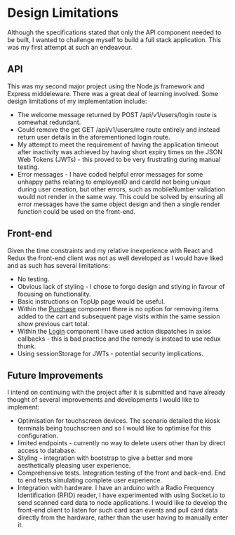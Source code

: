 # Design Limitations

Although the specifications stated that only the API component needed to be built, I wanted to challenge myself to build a full stack
application. This was my first attempt at such an endeavour.

## API
This was my second major project using the Node.js framework and Express middeleware. There was a great deal of learning involved.
Some design limitations of my implementation include:

- The welcome message returned by POST /api/v1/users/login route is somewhat redundant.
- Could remove the get GET /api/v1/users/me route entirely and instead return user details in the aforementioned login route.
- My attempt to meet the requirement of having the application timeout after inactivity was achieved by having short expiry times on the JSON Web Tokens (JWTs) - this proved to be very frustrating during manual testing.
- Error messages - I have coded helpful error messages for some unhappy paths relating to employeeID and cardId not being unique
during user creation, but other errors, such as mobileNumber validation would not render in the same way. This could be solved by ensuring all error messages have the same object design and then a single render function could be used on the front-end.

## Front-end
Given the time constraints and my relative inexperience with React and Redux the front-end client was
not as well developed as I would have liked and as such has several limitations:

- No testing.
- Obvious lack of styling - I chose to forgo design and stlying in favour of focusing on functionality.
- Basic instructions on TopUp page would be useful.
- Within the [Purchase](https://github.com/Max-Stevenson/synoptic-project/blob/master/client/src/components/Purcahse.js) component there is no option for removing items added to the cart and subsequent page visits within the same session show previous cart total.
- Within the [Login](https://github.com/Max-Stevenson/synoptic-project/blob/master/client/src/components/Login.js) component I have used action dispatches in axios callbacks - this is bad practice and the remedy is instead to use redux thunk.
- Using sessionStorage for JWTs - potential security implications.

## Future Improvements
I intend on continuing with the project after it is submitted and have already thought of several improvements and developments I would like to implement:

- Optimisation for touchscreen devices. The scenario detailed the kiosk terminals being touchscreen and so I would like to optimise for this configuration.
- limited endpoints - currently no way to delete users other than by direct access to database.
- Styling - integration with bootstrap to give a better and more aesthetically pleasing user experience.
- Comprehensive tests. Integration testing of the front and back-end. End to end tests simulating complete user experience.
- Integration with hardware. I have an arduino with a Radio Frequency Identification (RFID) reader, I have experimented with using Socket.io to send scanned card data to node applications. I would like to develop the front-end client to listen for such card scan events and pull card data directly from the hardware, rather than the user having to manually enter it.